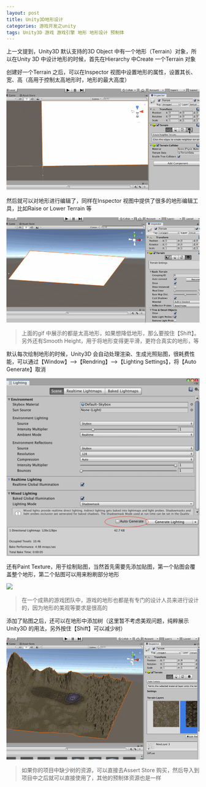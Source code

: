 ```yaml
---
layout: post
title: Unity3D地形设计
categories: 游戏开发之unity
tags: Unity3D 游戏 游戏引擎 地形 地形设计 预制体 
---
```


上一文提到，Unity3D 默认支持的3D Object 中有一个地形（Terrain）对象，所以在Unity 3D 中设计地形的时候，首先在Hierarchy 中Create 一个Terrain 对象

创建好一个Terrain 之后，可以在Inspector 视图中设置地形的属性，设置其长、宽、高（高用于控制太高地形时，地形的最大高度）

![](../media/image/2019-06-01/03-01.gif)

然后就可以对地形进行编辑了，同样在Inspector 视图中提供了很多的地形编辑工具，比如Raise or Lower Terrain 等

![](../media/image/2019-06-01/03-02.gif)

>上面的gif 中展示的都是太高地形，如果想降低地形，那么要按住【Shift】。另外还有Smooth Height，用于将地形变得更平滑，更符合真实的地形，等

默认每次绘制地形的时候，Unity3D 会自动处理渲染、生成光照贴图，很耗费性能，可以通过【Window】-->【Rendring】-->【Lighting Settings】，将【Auto Generate】取消

![](../media/image/2019-06-01/03-03.png)

还有Paint Texture，用于绘制贴图，当然首先需要先添加贴图，第一个贴图会覆盖整个地形，第二个贴图可以用来粉刷部分地形

![](../media/image/2019-06-01/03-04.gif)

>在一个成熟的游戏团队中，游戏的地形也都是有专门的设计人员来进行设计的，因为地形的美观等要求是很高的

添加了贴图之后，还可以在地形中添加树（这里暂不考虑美观问题，纯粹展示Unity3D 的用法，另外按住【Shift】可以减少树）

![](../media/image/2019-06-01/03-05.gif)

>如果你的项目中缺少树的资源，可以直接去Assert Store 购买，然后导入到项目中之后就可以直接使用了，其他的预制体资源也是一样

